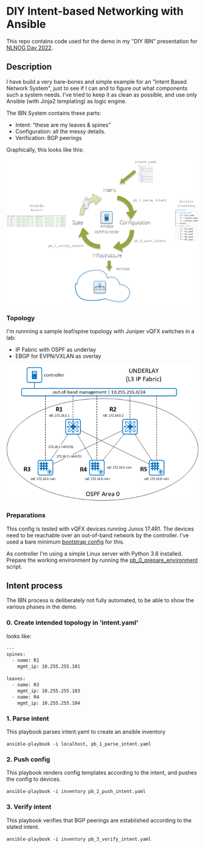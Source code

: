 # DIY Intent-based Networking with Ansible

This repo contains code used for the demo in my "DIY IBN" presentation for [NLNOG Day 2022](https://nlnog.net/nlnog-day-2022-the-20th-anniversary-edition/).

## Description
I have build a very bare-bones and simple example for an "Intent Based Network System", just to see if I can and to figure out what components such a system needs. I've tried to keep it as clean as possible, and use only Ansible (with Jinja2 templating) as logic engine.

The IBN System contains these parts:
- Intent: “these are my leaves & spines”
- Configuration: all the messy details.
- Verification: BGP peerings

Graphically, this looks like this:

![IBN system](images/IBNS-overview.png)

### Topology
I'm runnning a sample leaf/spine topology with Juniper vQFX switches in a lab:
- IP Fabric with OSPF as underlay
- EBGP for EVPN/VXLAN as overlay

![Underlay](images/underlay.png)

### Preparations
This config is tested with vQFX devices running Junos 17.4R1. The devices need to be reachable over an out-of-band network by the controller. I've used a bare minimum [bootstrap config](device_templates/device_bootstrap_config) for this.

As controller I'm using a simple Linux server with Python 3.8 installed. Prepare the working environment by running the [pb_0_prepare_environment](pb_0_prepare_environment.sh) script.

## Intent process
The IBN process is deliberately not fully automated, to be able to show the various phases in the demo.

### 0. Create intended topology in 'intent.yaml'
looks like:
```
---
spines:
  - name: R1
    mgmt_ip: 10.255.255.101

leaves:
  - name: R3
    mgmt_ip: 10.255.255.103
  - name: R4
    mgmt_ip: 10.255.255.104
```
### 1. Parse intent
This playbook parses intent.yaml to create an ansible inventory

`ansible-playbook -i localhost, pb_1_parse_intent.yaml`

### 2. Push config

This playbook renders config templates according to the intent, and pushes the config to devices.

`ansible-playbook -i inventory pb_2_push_intent.yaml`

### 3. Verify intent
This playbook verifies that BGP peerings are established according to the stated intent.

`ansible-playbook -i inventory pb_3_verify_intent.yaml`
